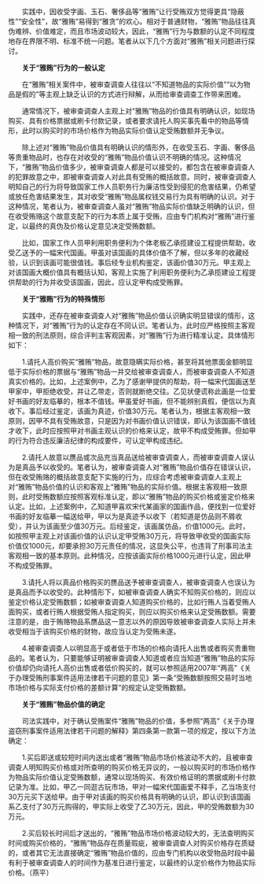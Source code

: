 　　实践中，因收受字画、玉石、奢侈品等“雅贿”让行受贿双方觉得更具“隐蔽性”“安全性”，故“雅贿”易得到“雅贪”的欢心。相对于普通财物，“雅贿”物品往往真伪难辨、价值难定，而且市场波动较大，因此，“雅贿”行为与数额的认定不同程度地存在界限不明、标准不统一问题。笔者从以下几个方面对“雅贿”相关问题进行探讨。

　　**关于“雅贿”行为的一般认定**

　　在“雅贿”相关案件中，被审查调查人往往以“不知道物品的实际价值”“以为物品是假的”等主观上缺乏认识的方式进行辩解，从而给审查调查工作带来困难。

　　通常情况下，被审查调查人主观上对“雅贿”物品的价值具有明确认识，如现场购买、具有价格票据或刷卡付款记录，或者要求请托人购买事先看中的物品等情形，此时以购买时的市场价格作为物品实际价值认定受贿数额并无争议。

　　除上述对“雅贿”物品价值具有明确认识的情形外，在收受玉石、字画、奢侈品等贵重物品时，也存在对收受的“雅贿”物品价值认识不明确的情况。这种情况下，“雅贿”物品价值多少，被审查调查人都是可以接受的，都包含在被审查调查人的犯罪故意之中，即被审查调查人对此具有受贿的概括故意。同时，被审查调查人明知自己的行为将导致国家工作人员职务行为廉洁性受到侵犯的危害结果，仍希望或放任危害结果发生，其对收受“雅贿”物品属权钱交易行为具有明确的认识。对于这种情况，笔者认为，被审查调查人虽对“雅贿”物品实际价值缺乏明确的认识，但在收受贿赂这个故意支配下的行为本质上属于受贿，应由专门机构对“雅贿”进行鉴定，以最终的真伪及价格认定意见决定受贿数额。

　　比如，国家工作人员甲利用职务便利为个体老板乙承揽建设工程提供帮助，收受乙送予的一幅宋代国画。甲虽对该国画的具体价值不了解，但以多年的收藏经验，认识到该画可能很值钱。事后经专业机构鉴定，该画价值30万元。甲主观上对该国画大概价值具有概括认知，客观上实施了利用职务便利为乙承揽建设工程提供帮助的行为并收受该国画，因此，应认定甲构成受贿罪。

　　**关于“雅贿”行为的特殊情形**

　　实践中，还存在被审查调查人对“雅贿”物品价值认识确实明显错误的情形，这种情况下，对“雅贿”行为的认定存在不同认识。笔者认为，此时应严格按照主客观相一致的刑法原则，综合评判主客观因素，对“雅贿”行为进行精准认定。具体情形如下：

　　1.请托人高价购买“雅贿”物品，故意隐瞒实际价格，甚至将其他票面金额明显低于实际价格的票据与“雅贿”物品一并交给被审查调查人，而被审查调查人不知道真实价格的。比如，上述案例中，乙为了感谢甲提供的帮助，将一幅宋代国画送至甲家中，甲拒绝收受，并让乙带走，否则就断绝交往。乙见状便谎称此画是一位爱好书画的好友临摹的，根本不值钱。甲虽爱好书画，但不能辨别真假，便信以为真收下。事后经过鉴定，该画为真迹，价值30万元。笔者认为，根据主客观相一致原则，因甲不具有受贿故意，只是因为对书画价值认识错误，即认为该国画不值钱才收下，此时应按照甲对书画主观认识的价格来认定，故甲不构成受贿罪。但如甲的行为符合违反廉洁纪律的构成要件，可认定甲构成违纪。

　　2.请托人故意以赝品或次品充当真品送给被审查调查人，而被审查调查人误认为是真品予以收受的。笔者认为，被审查调查人对“雅贿”物品价值存在错误认识，但在收受贿赂的概括故意支配下实施的行为，应综合考虑被审查调查人主观上对“雅贿”物品价值的认识和客观上“雅贿”物品的实际价值。根据主客观相一致原则，此时受贿数额应按照客观标准认定，即以“雅贿”物品的购买价格或鉴定价格来认定。比如，上述案例中，乙知道甲喜欢宋代某画家的国画作品，便找到一位爱好书画的好友临摹一幅送给甲，甲以为是真迹予以收下（若知道是仿品则不屑收受），并认为该画至少值30万元。后经鉴定，该画属仿品，价值1000元。此时，如按照甲主观上对该画价值的认识认定甲受贿30万元，将导致甲收受的国画实际价值仅1000元，却要承担30万元责任的情况，这显失公平，也违背了刑事司法主客观相一致的基本原则。此种情况，应按该画实际价格1000元进行认定，因此甲不构成受贿罪。

　　3.请托人将以真品价格购买的赝品送予被审查调查人，被审查调查人也误认为是真品而予以收受的。此种情形下，如被审查调查人确实不知购买价格的，则应以鉴定价格认定受贿数额；如被审查调查人知道购买价格的，比如行贿人当着受贿人面购买，或者行贿人根据受贿人指定购买，则应以购买价格来认定受贿数额。需要注意的是，由于贿赂物品系赝品这一意志以外的原因导致被审查调查人实际上并未收受相当于该购买价格的财物，故应当认定为受贿未遂。

　　4.被审查调查人以明显高于或者低于市场的价格向请托人出售或者购买贵重物品的。笔者认为，只要能够证明被审查调查人知道或者应当知道“雅贿”物品的实际价值却仍向请托人高价出售或者低价购买的，就可以参照适用2007年“两高”《关于办理受贿刑事案件适用法律若干问题的意见》第一条“受贿数额按照交易时当地市场价格与实际支付价格的差额计算”的规定认定受贿数额。

　　**关于“雅贿”物品价值的确定**

　　司法实践中，对于确认受贿案件“雅贿”物品的价值，多参照“两高”《关于办理盗窃刑事案件适用法律若干问题的解释》第四条第一款第一项的规定，按以下方法确定：

　　1.买后即送或较短时间内送出或者“雅贿”物品市场价格波动不大的，且被审查调查人明知购买价格或对所查明的购买价格无异议的，一般以购买时的市场价格作为物品实际价值认定受贿数额，通常以现场购买、有效价格证明的票据或刷卡付款记录为准。比如，甲乙一同逛古玩市场，甲对一幅宋代国画爱不释手，乙当场支付30万元买下送给甲。由于甲对该画的购买价格具有明确的认识，即认识到该国画系乙支付了30万元购得的，甲实际上收受了乙30万元，因此，甲的受贿数额为30万元。

　　2.买后较长时间后才送出的，“雅贿”物品市场价格波动较大的，无法查明购买时间或购买价格的，“雅贿”物品存在质量瑕疵，被审查调查人对购买价格存在质疑的，或者其它无法直接确定“雅贿”物品价值的，应由专门机构以收受物品时段中最有利于被审查调查人的时间作为基准日进行鉴定，以最终的认定价格作为物品实际价格。（燕平）